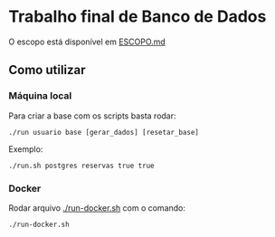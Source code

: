 # Trabalho final de Banco de Dados

O escopo está disponível em [ESCOPO.md](ESCOPO.md)

## Como utilizar

### Máquina local
Para criar a base com os scripts basta rodar:
```
./run usuario base [gerar_dados] [resetar_base]
```
Exemplo:
```
./run.sh postgres reservas true true
```

### Docker
Rodar arquivo [./run-docker.sh](run-docker.sh) com o comando:
```
./run-docker.sh
```
